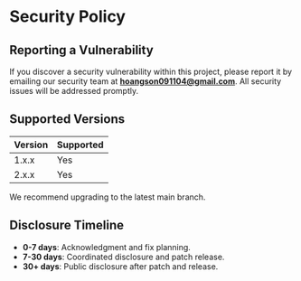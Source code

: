 # Security Policy

## Reporting a Vulnerability

If you discover a security vulnerability within this project, please report it
by emailing our security team at **hoangson091104@gmail.com**. All security issues
will be addressed promptly.

## Supported Versions

| Version | Supported |
| ------- | --------- |
| 1.x.x   | Yes       |
| 2.x.x   | Yes       |

We recommend upgrading to the latest main branch.

## Disclosure Timeline

- **0-7 days**: Acknowledgment and fix planning.
- **7-30 days**: Coordinated disclosure and patch release.
- **30+ days**: Public disclosure after patch and release.
